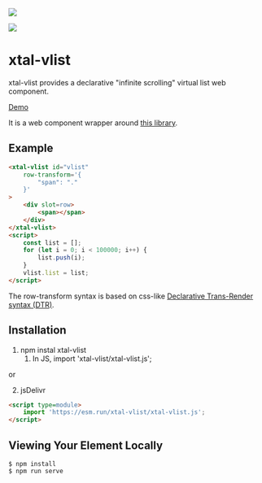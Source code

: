 <a href="https://nodei.co/npm/xtal-vlist/"><img src="https://nodei.co/npm/xtal-vlist.png"></a>

<img src="https://badgen.net/bundlephobia/minzip/xtal-vlist">

# xtal-vlist

xtal-vlist provides a declarative "infinite scrolling" virtual list web component.

[Demo](https://codepen.io/bahrus/pen/yLPjMER)

It is a web component wrapper around [this library](https://sergimansilla.com/blog/virtual-scrolling/).

## Example

```html
<xtal-vlist id="vlist"
    row-transform='{
        "span": "."
    }'
>
    <div slot=row>
        <span></span>
    </div>
</xtal-vlist>
<script>
    const list = [];
    for (let i = 0; i < 100000; i++) {
        list.push(i);
    }
    vlist.list = list;
</script>
```

The row-transform syntax is based on css-like [Declarative Trans-Render syntax (DTR)](https://github.com/bahrus/trans-render#declarative-trans-render-syntax-via-plugins).

## Installation

1.  npm instal xtal-vlist
    1.  In JS, import 'xtal-vlist/xtal-vlist.js';

or

2.  jsDelivr

```html
<script type=module>
    import 'https://esm.run/xtal-vlist/xtal-vlist.js';
</script>
```


## Viewing Your Element Locally

```
$ npm install
$ npm run serve
```




